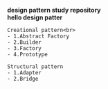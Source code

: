 **design pattern study repository**<br>
<b>hello design patter</b>
````
Creational pattern<br>
- 1.Abstract Factory
- 2.Builder
- 3.Factory 
- 4.Prototype

Structural pattern
- 1.Adapter
- 2.Bridge

